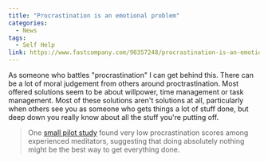 ```yaml
---
title: "Procrastination is an emotional problem"
categories:
  - News
tags:
  - Self Help
link: https://www.fastcompany.com/90357248/procrastination-is-an-emotional-problem
---
```


As someone who battles "procrastination" I can get behind this. There can be a lot of moral judgement from others around proctrastination.  Most offered solutions seem to be about willpower, time management or task management. Most of these solutions aren't solutions at all, particularly when others see you as someone who gets things a lot of stuff done, but deep down you really know about all the stuff you're putting off.

> One [small pilot study](https://www.researchgate.net/publication/310742411_Meditation_and_Procrastination?utm_campaign=zapier&utm_medium=referral&utm_source=zapier.com) found very low procrastination scores among experienced meditators, suggesting that doing absolutely nothing might be the best way to get everything done.